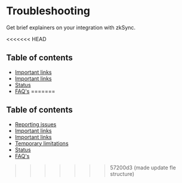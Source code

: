 # Troubleshooting

Get brief explainers on your integration with zkSync.

<<<<<<< HEAD
## Table of contents

- [Important links](./troubleshooting/important-links.md)
- [Important links](./troubleshooting/important-links.md)
- [Status](./troubleshooting/status.md)
- [FAQ's](./troubleshooting/faq/known-issues.md)
=======



## Table of contents

- [Reporting issues](./troubleshooting/reporting-issues.md)
- [Important links](./troubleshooting/important-links.md)
- [Important links](./troubleshooting/important-links.md)
- [Temporary limitations](./troubleshooting/temp-limits.md)
- [Status](./troubleshooting/status.md)
- [FAQ's](./troubleshooting/faq/known-issues.md)

>>>>>>> 57200d3 (made update fle structure)
